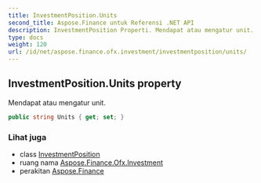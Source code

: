 ```yaml
---
title: InvestmentPosition.Units
second_title: Aspose.Finance untuk Referensi .NET API
description: InvestmentPosition Properti. Mendapat atau mengatur unit.
type: docs
weight: 120
url: /id/net/aspose.finance.ofx.investment/investmentposition/units/
---
```

## InvestmentPosition.Units property

Mendapat atau mengatur unit.

```csharp
public string Units { get; set; }
```

### Lihat juga

* class [InvestmentPosition](../)
* ruang nama [Aspose.Finance.Ofx.Investment](../../investmentposition/)
* perakitan [Aspose.Finance](../../../)


